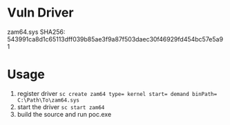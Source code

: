 # Vuln Driver

zam64.sys SHA256: 543991ca8d1c65113dff039b85ae3f9a87f503daec30f46929fd454bc57e5a91


# Usage
1. register driver `sc create zam64 type= kernel start= demand binPath= C:\Path\To\zam64.sys`
2. start the driver `sc start zam64`
3. build the source and run poc.exe
